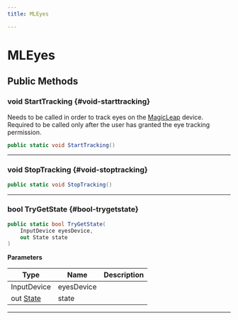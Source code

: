```yaml
---
title: MLEyes

---
```


# MLEyes










## Public Methods

### void StartTracking {#void-starttracking}

Needs to be called in order to track eyes on the [MagicLeap](/unity-api/api/UnityEngine.XR.MagicLeap/UnityEngine.XR.MagicLeap.md) device. Required to be called only after the user has granted the eye tracking permission. 

```csharp
public static void StartTracking()
```






-----------

### void StopTracking {#void-stoptracking}

```csharp
public static void StopTracking()
```






-----------

### bool TryGetState {#bool-trygetstate}

```csharp
public static bool TryGetState(
    InputDevice eyesDevice,
    out State state
)
```


**Parameters**

| Type | Name  | Description  | 
|--|--|--|
| InputDevice |eyesDevice||
| out [State](/unity-api/api/UnityEngine.XR.MagicLeap/InputSubsystem/Extensions/MLEyes/UnityEngine.XR.MagicLeap.InputSubsystem.Extensions.MLEyes.State.md) |state||






-----------

